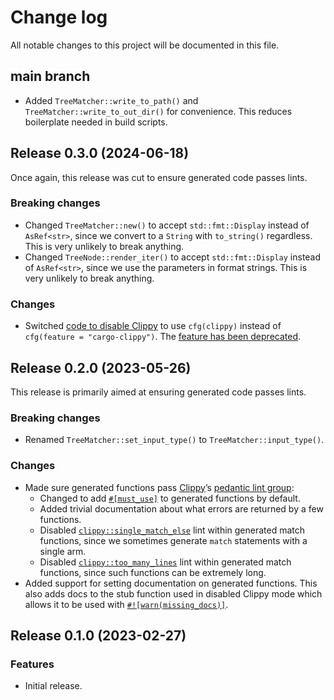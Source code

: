 # Change log

All notable changes to this project will be documented in this file.

## main branch

* Added `TreeMatcher::write_to_path()` and `TreeMatcher::write_to_out_dir()` for
  convenience. This reduces boilerplate needed in build scripts.

## Release 0.3.0 (2024-06-18)

Once again, this release was cut to ensure generated code passes lints.

### Breaking changes

* Changed `TreeMatcher::new()` to accept `std::fmt::Display` instead of
  `AsRef<str>`, since we convert to a `String` with `to_string()` regardless.
  This is very unlikely to break anything.
* Changed `TreeNode::render_iter()` to accept `std::fmt::Display` instead of
  `AsRef<str>`, since we use the parameters in format strings. This is very
  unlikely to break anything.

### Changes

* Switched [code to disable Clippy][disable_clippy] to use `cfg(clippy)` instead
  of `cfg(feature = "cargo-clippy")`. The [feature has been deprecated].

[disable_clippy]: https://docs.rs/matchgen/latest/matchgen/struct.TreeMatcher.html#method.disable_clippy
[feature has been deprecated]: https://blog.rust-lang.org/2024/02/28/Clippy-deprecating-feature-cargo-clippy.html

## Release 0.2.0 (2023-05-26)

This release is primarily aimed at ensuring generated code passes lints.

### Breaking changes

* Renamed `TreeMatcher::set_input_type()` to `TreeMatcher::input_type()`.

### Changes

* Made sure generated functions pass [Clippy]’s [pedantic lint group]:
  * Changed to add [`#[must_use]`][must_use] to generated functions by default.
  * Added trivial documentation about what errors are returned by a few
    functions.
  * Disabled [`clippy::single_match_else`] lint within generated match
    functions, since we sometimes generate `match` statements with a single arm.
  * Disabled [`clippy::too_many_lines`] lint within generated match
    functions, since such functions can be extremely long.
* Added support for setting documentation on generated functions. This also adds
  docs to the stub function used in disabled Clippy mode which allows it to be
  used with [`#![warn(missing_docs)]`][missing_docs].

[Clippy]: https://doc.rust-lang.org/stable/clippy/index.html
[pedantic lint group]: https://doc.rust-lang.org/stable/clippy/usage.html#clippypedantic
[must_use]: https://doc.rust-lang.org/reference/attributes/diagnostics.html#the-must_use-attribute
[`clippy::single_match_else`]: https://rust-lang.github.io/rust-clippy/master/index.html#single_match_else
[`clippy::too_many_lines`]: https://rust-lang.github.io/rust-clippy/master/index.html#too_many_lines
[missing_docs]: https://doc.rust-lang.org/stable/nightly-rustc/rustc_lint/builtin/static.MISSING_DOCS.html

## Release 0.1.0 (2023-02-27)

### Features

* Initial release.
